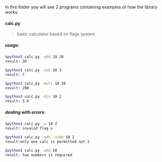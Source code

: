 
 
In this folder you will see 2 programs containing examples of how the library works:

#### calc.py
>basic calculator based on flags system

##### usage:

``` bash
$python3 calc.py -add 10 20
result: 30 

$python3 calc.py -sub 10 3 
result: 7

$python3 calc.py -mult 10 20 
result: 200

$python3 calc.py -div 10 2 
result: 5.0
```
##### dealing with errors: 
``` bash
$python3 calc.py -x 10 2 
result: invalid flag x 

$python3 calc.py -add -subb 10 2 
result:only one calc is permitted not 2

$python3 calc.py -add 10  
result: two numbers is required
```